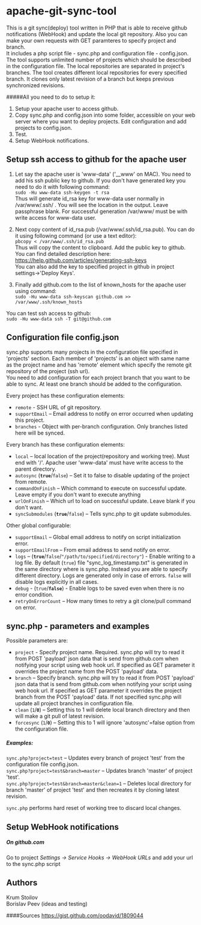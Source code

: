 apache-git-sync-tool
====================

This is a git sync(deploy) tool written in PHP that is able to receive github notifications (WebHook) and update the local git repository. Also you can make your own requests with GET paramteres to specify project and branch.  
It includes a php script file - sync.php and configuration file - config.json.  
The tool supports unlimited number of projects which should be described in the configuration file.
The local repositories are separated in project's branches. The tool creates different local repositories for every specified branch. It clones only latest revision of a branch but keeps previous synchronized revisions.  

#####All you need to do to setup it: 
1. Setup your apache user to access github.  
2. Copy sync.php and config.json into some folder, accessible on your web server where you want to deploy projects. Edit configuration and add projects to config.json.  
3. Test.  
4. Setup WebHook notifications.  

Setup ssh access to github for the apache user
----------------

1. Let say the apache user is 'www-data' ('__www' on MAC). You need to add his ssh public key to github. If you don't have generated key you need to do it with following command:  
`sudo -Hu www-data ssh-keygen -t rsa`  
Thus will generate id_rsa key for www-data user normally in /var/www/.ssh/ . You will see the location in the output. Leave passphrase blank. For successful generation /var/www/ must be with write access for www-data user.

2. Next copy content of id_rsa.pub (/var/www/.ssh/id_rsa.pub). You can do it using following command (or use a text editor):  
`pbcopy < /var/www/.ssh/id_rsa.pub`   
Thus will copy the content to clipboard.
Add the public key to github. You can find detailed description here: https://help.github.com/articles/generating-ssh-keys  
You can also add the key to specified project in github in project settings->'Deploy Keys'.

3. Finally add github.com to the list of known_hosts for the apache user using command:  
`sudo -Hu www-data ssh-keyscan github.com >> /var/www/.ssh/known_hosts`

You can test ssh access to github:  
`sudo -Hu www-data ssh -T git@github.com`


Configuration file config.json
--------------------

sync.php supports many projects in the configuration file specified in 'projects' section.
Each member of 'projects' is an object with same name as the project name and has 'remote' element which specify the remote git repository of the project (ssh url).  
You need to add configuration for each project branch that you want to be able to sync. At least one branch should be added to the configuration.

Every project has these configuration elements:  
* `remote` - SSH URL of git repository.
* `supportEmail` – Email address to notify on error occurred when updating this project.  
* `branches` - Object with per-branch configuration. Only branches listed here will be synced.

Every branch has these configuration elements:
* `local` – local location of the project(repository and working tree). Must end with  '/'. Apache user 'www-data' must have write access to the parent directory.  
* `autosync` (__`true`__/`false`) – Set it to false to disable updating of the project from remote.  
* `commandOnFinish` – Which command to execute on successful update. Leave empty if you don't want to execute anything  
* `urlOnFinish` – Which url to load on successful update. Leave blank if you don't want.   
* `syncSubmodules` (__`true`__/`false`) – Tells sync.php to git update submodules.   

Other global configurable:  
* `supportEmail` – Global email address to notify on script initialization error.  
* `supportEmailFrom` – From email address to send notify on error.  
* `logs` – (__`true`__/`false`/`"/path/to/specified/directory"`) - Enable writing to a log file. By default (`true`) file "sync_log_timestamp.txt" is generated in the same directory where is sync.php. Instead you are able to specify different directory. Logs are generated only in case of errors. `false` will disable logs explicitly in all cases.
* `debug` - (`true`/__`false`__) - Enable logs to be saved even when there is no error condition.
* `retryOnErrorCount` – How many times to retry a git clone/pull command on error.  


sync.php - parameters and examples
-------------------

Possible parameters are:
* `project` - Specify project name. Required. sync.php will try to read it from POST 'payload' json data that is send from github.com when notifying your script using web hook url. If specified as GET parameter it overrides the project name from the POST 'payload' data.   
* `branch` – Specify branch. sync.php will try to read it from POST 'payload' json data that is send from github.com when notifying your script using web hook url. If specified as GET parameter it overrides the project branch from the POST 'payload' data. If not specified sync.php will update all project branches in configuration file.
* `clean` (`1`/__`0`__) –  Setting this to 1 will delete local branch directory and then will make a git pull of latest revision.
* `forcesync` (`1`/__`0`__) –  Setting this to 1 will ignore 'autosync'=false option from the configuration file.  

##### Examples:
`sync.php?project=test` – Updates every branch of project 'test' from the configuration file config.json.  
`sync.php?project=test&branch=master` – Updates branch 'master' of project 'test'.  
`sync.php?project=test&branch=master&clean=1` – Deletes local directory for branch 'master' of project 'test' and then recreates it by cloning latest revision.

`sync.php` performs hard reset of working tree to discard local changes.

Setup WebHook notifications
-------------------
##### On github.com
Go to project *Settings -> Service Hooks -> WebHook URLs* and add your url to the sync.php script

Authors
---------
Krum Stoilov  
Borislav Peev (ideas and testing)

####Sources
https://gist.github.com/oodavid/1809044


